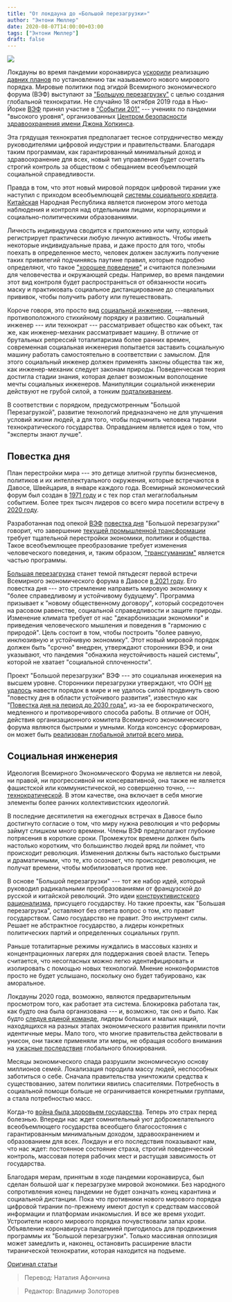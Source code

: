 ```yaml
---
title: "От локдауна до «Большой перезагрузки»"
author: "Энтони Мюллер"
date: 2020-08-07T14:00:00+03:00
tags: ["Энтони Мюллер"]
draft: false
---
```


![](https://cdn.mises.org/styles/slideshow/s3/static-page/img/reset-750x516.jpg?itok=eQRlnEZQ)

Локдауны во время пандемии коронавируса [ускорили](https://www.amazon.com/COVID-19-Great-Reset-Klaus-Schwab/dp/2940631123/ref=pd_sbs_14_6/146-5296680-0933810?_encoding=UTF8&pd_rd_i=2940631123&pd_rd_r=a6ec0fd7-0f1c-4ec9-911d-8af6396c60f1&pd_rd_w=6zOSZ&pd_rd_wg=VmKpC&pf_rd_p=bdc67ba8-ab69-42ee-b8d8-8f5336b36a83&pf_rd_r=8FJ4N4SKKBBBQFY9E5VX&psc=1&refRID=8FJ4N4SKKBBBQFY9E5VX) реализацию [давних планов](https://www.foreignaffairs.com/articles/1992-03-01/what-new-world-order) по установлению так называемого нового мирового порядка. Мировые политики под эгидой Всемирного экономического форума (ВЭФ)  выступают за ["Большую перезагрузку"](https://www.weforum.org/great-reset/) с целью создания глобальной технократии. Не случайно 18 октября 2019 года в Нью-Йорке [ВЭФ](https://www.weforum.org/press/2019/10/live-simulation-exercise-to-prepare-public-and-private-leaders-for-pandemic-response/) принял участие в ["Событии 201"](https://www.centerforhealthsecurity.org/event201/) --- учениях по пандемии "высокого уровня", организованных [Центром безопасности здравоохранения имени Джона Хопкинса](https://www.centerforhealthsecurity.org/).

Эта грядущая технократия предполагает тесное сотрудничество между руководителями цифровой индустрии и правительствами. Благодаря таким программам, как гарантированный минимальный доход и здравоохранение для всех, новый тип управления будет сочетать строгий контроль за обществом с обещанием всеобъемлющей социальной справедливости.

Правда в том, что этот новый мировой порядок цифровой тирании уже наступил с приходом всеобъемлющей [системы социального кредита](https://www.visualcapitalist.com/the-game-of-life-visualizing-chinas-social-credit-system/). [Китайская](https://nhglobalpartners.com/chinas-social-credit-system-explained/) Народная Республика является пионером этого метода наблюдения и контроля над отдельными лицами, корпорациями и социально-политическими образованиями.

Личность индивидуума сводится к приложению или чипу, который регистрирует практически любую личную активность. Чтобы иметь некоторые индивидуальные права, и даже просто для того, чтобы поехать в определенное место, человек должен заслужить получение таких привилегий подчиняясь паутине правил, которые подробно определяют, что такое ["хорошее поведение"](https://rare.org/program/center-for-behavior-the-environment/) и считаются полезными для человечества и окружающей среды. Например, во время пандемии этот вид контроля будет распространяться от обязанности носить маску и практиковать социальное дистанцирование до специальных прививок, чтобы получить работу или путешествовать.

Короче говоря, это просто вид [социальной инженерии](https://mises.org/library/engineers-and-planners), ---явления, противоположного стихийному порядку и развитию. Социальный инженер --- или технократ --- рассматривает общество как объект, так же, как инженер-механик рассматривает машину. В отличие от брутальных репрессий тоталитаризма более ранних времен, современная социальная инженерия попытается заставить социальную машину работать самостоятельно в соответствии с замыслом. Для этого социальный инженер должен применять законы общества так же, как инженер-механик следует законам природы. Поведенческая теория достигла стадии знания, которая делает возможным вополощение мечты социальных инженеров. Манипуляции социальной инженерии действуют не грубой силой, а тонким [подталкиванием](https://www.amazon.com.br/dp/B00A5DCALY/ref=dp-kindle-redirect?_encoding=UTF8&btkr=1).

В соответствии с порядком, предусмотренным "Большой Перезагрузкой", развитие технологий предназначено не для улучшения условий жизни людей, а для того, чтобы подчинить человека тирании технократического государства. Оправданием является идея о том, что "эксперты знают лучше".

## Повестка дня

План перестройки мира --- это детище элитной группы бизнесменов, политиков и их интеллектуального окружения, которые встречаются в Давосе, Швейцария, в январе каждого года. Всемирный экономический форум был создан в [1971 году](https://www.weforum.org/about/history) и с тех пор стал мегаглобальным событием. Более трех тысяч лидеров со всего мира посетили встречу в [2020 году](https://www.weforum.org/events/world-economic-forum-annual-meeting-2020).

Разработанная под опекой [ВЭФ](https://www.weforum.org/) [повестка дня](https://www.weforum.org/focus) "Большой перезагрузки" говорит, что завершение [текущей промышленной трансформации](https://www.weforum.org/agenda/2016/01/the-fourth-industrial-revolution-what-it-means-and-how-to-respond/) требует тщательной перестройки экономики, политики и общества. Такое всеобъемлющее преобразование требует изменения человеческого поведения, и, таким образом, ["трансгуманизм"](https://whatistranshumanism.org/) является частью программы.

[Большая перезагрузка](https://www.weforum.org/great-reset/) станет темой пятьдесят первой встречи Всемирного экономического форума в Давосе [в 2021 году](https://www.weforum.org/great-reset/about). Его повестка дня --- это стремление направить мировую экономику к "более справедливому и устойчивому будущему". Программа призывает к "новому общественному договору", который сосредоточен на расовом равенстве, социальной справедливости и защите природы. Изменение климата требует от нас "декарбонизации экономики" и приведения человеческого мышления и поведения в "гармонию с природой". Цель состоит в том, чтобы построить "более равную, инклюзивную и устойчивую экономику". Этот новый мировой порядок должен быть "срочно" внедрен, утверждают сторонники ВЭФ, и они указывают, что пандемия "обнажила неустойчивость нашей системы", которой не хватает "социальной сплоченности".

Проект "Большой перезагрузки" ВЭФ --- это социальная инженерия на высшем уровне. Сторонники перезагрузки утверждают, что ООН [не удалось](https://www.economist.com/special-report/2020/06/18/global-leadership-is-missing-in-action) навести порядок в мире и не удалось силой продвинуть свою "повестку дня в области устойчивого развития", известную как "[Повестка дня на период до 2030 года"](https://www.un.org/sustainabledevelopment/development-agenda/), из-за ее бюрократического, медленного и противоречивого способа работы. В отличие от ООН, действия организационного комитета Всемирного экономического форума являются быстрыми и умными. Когда консенсус сформирован, он может быть [реализован глобальной элитой всего мира.](https://qz.com/1786281/a-summary-the-2020-world-economic-forum-in-davos/)

## Социальная инженерия

Идеология Всемирного Экономического Форума не является ни левой, ни правой, ни прогрессивной ни консервативной, она также не является фашистской или коммунистической, но совершенно точно, ---[технократической](https://www.amazon.com/Shaping-Future-Fourth-Industrial-Revolution/dp/1984822616/ref=sr_1_2?dchild=1&keywords=fourth%20industrial%20revolution&qid=1595293393&s=books&sr=1-2). В этом качестве, она включает в себя многие элементы более ранних коллективистских идеологий.

В последние десятилетия на ежегодных встречах в Давосе было достигнуто согласие о том, что миру нужна революция и что реформы займут слишком много времени. Члены ВЭФ предполагают глубокие потрясения в короткие сроки. Промежуток времени должен быть настолько коротким, что большинство людей вряд ли поймет, что происходит революция. Изменения должны быть настолько быстрыми и драматичными, что те, кто осознает, что происходит революция, не получат времени, чтобы мобилизоваться против нее.

В основе "Большой перезагрузки" --- тот же набор идей, который руководил радикальными преобразованиями от французской до русской и китайской революций. Это идеи [конструктивистского рационализма](https://www.nobelprize.org/uploads/2018/06/smith-lecture-2.pdf), присущего государству. Но такие проекты, как "Большая перезагрузка", оставляют без ответа вопрос о том, кто правит государством. Само государство не правит. Это инструмент силы. Решает не абстрактное государство, а лидеры конкретных политических партий и определенных социальных групп.

Раньше тоталитарные режимы нуждались в массовых казнях и концентрационных лагерях для поддержания своей власти. Теперь считается, что несогласных можно легко идентифицировать и изолировать с помощью новых технологий. Мнение нонконформистов просто не будет услышано, поскольку оно будет табуировано, как аморальное.

Локдауны 2020 года, возможно, являются предварительным просмотром того, как работает эта система. Блокировка работала так, как будто она была организована --- и, возможно, так оно и было. Как будто [следуя единой команде](https://www.lewrockwell.com/2020/04/no_author/fooled/), лидеры больших и малых наций, находящихся на разных этапах экономического развития приняли почти идентичные меры. Мало того, что многие правительства действовали в унисон, они также применяли эти меры, не обращая особого внимания на [ужасные последствия](https://mises.org/wire/diseases-are-bad-government-forced-shutdowns-are-often-worse) глобального блокирования.

Месяцы экономического спада разрушили экономическую основу миллионов семей. Локализация породила массу людей, неспособных заботиться о себе. Сначала правительства уничтожили средства к существованию, затем политики явились спасителями. Потребность в социальной помощи больше не ограничивается конкретными группами, а стала потребностью масс.

Когда-то [война была здоровьем государства](https://www.panarchy.org/bourne/state.1918.html). Теперь это страх перед болезнью.  Впереди нас ждет сомнительный уют доброжелательного всеобъемлющего государства всеобщего благосостояния с гарантированным минимальным доходом, здравоохранением и образованием для всех. Локдаун и его последствия показывают нам, что нас ждет: постоянное состояние страха, строгий поведенческий контроль, массовая потеря рабочих мест и растущая зависимость от государства.

Благодаря мерам, принятым в ходе пандемии коронавируса, был сделан большой шаг к перезагрузке мировой экономики. Без народного сопротивления конец пандемии не будет означать конец карантина и социальной дистанции. Пока что  противники нового мирового порядка цифровой тирании по-прежнему имеют доступ к средствам массовой информации и платформам инакомыслия. И все же время уходит. Устроители нового мирового порядка почувствовали запах крови. Объявление коронавируса пандемией пригодилось для продвижения программы их "Большой перезагрузки". Только массивная оппозиция может замедлить и, наконец, остановить расширение власти тиранической технократии, которая находится на подъеме.

[Оригинал статьи](https://mises.org/wire/lockdowns-great-reset)

> Перевод: Наталия Афончина

> Редактор: Владимир Золоторев
